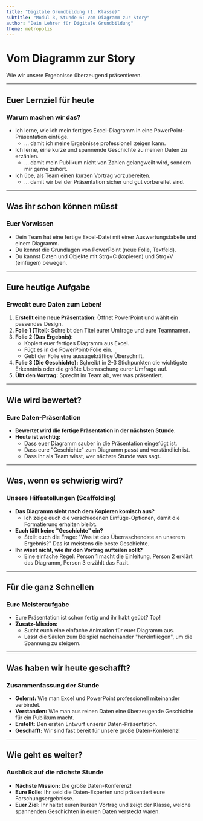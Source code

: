 ```yaml
---
title: "Digitale Grundbildung (1. Klasse)"
subtitle: "Modul 3, Stunde 6: Vom Diagramm zur Story"
author: "Dein Lehrer für Digitale Grundbildung"
theme: metropolis
---
```


# Vom Diagramm zur Story

Wie wir unsere Ergebnisse überzeugend präsentieren.

---

## Euer Lernziel für heute

### Warum machen wir das?

*   Ich lerne, wie ich mein fertiges Excel-Diagramm in eine PowerPoint-Präsentation einfüge.
    *   ... damit ich meine Ergebnisse professionell zeigen kann.
*   Ich lerne, eine kurze und spannende Geschichte zu meinen Daten zu erzählen.
    *   ... damit mein Publikum nicht von Zahlen gelangweilt wird, sondern mir gerne zuhört.
*   Ich übe, als Team einen kurzen Vortrag vorzubereiten.
    *   ... damit wir bei der Präsentation sicher und gut vorbereitet sind.

---

## Was ihr schon können müsst

### Euer Vorwissen

*   Dein Team hat eine fertige Excel-Datei mit einer Auswertungstabelle und einem Diagramm.
*   Du kennst die Grundlagen von PowerPoint (neue Folie, Textfeld).
*   Du kannst Daten und Objekte mit Strg+C (kopieren) und Strg+V (einfügen) bewegen.

---

## Eure heutige Aufgabe

### Erweckt eure Daten zum Leben!

1.  **Erstellt eine neue Präsentation:** Öffnet PowerPoint und wählt ein passendes Design.
2.  **Folie 1 (Titel):** Schreibt den Titel eurer Umfrage und eure Teamnamen.
3.  **Folie 2 (Das Ergebnis):**
    *   Kopiert euer fertiges Diagramm aus Excel.
    *   Fügt es in die PowerPoint-Folie ein.
    *   Gebt der Folie eine aussagekräftige Überschrift.
4.  **Folie 3 (Die Geschichte):** Schreibt in 2-3 Stichpunkten die wichtigste Erkenntnis oder die größte Überraschung eurer Umfrage auf.
5.  **Übt den Vortrag:** Sprecht im Team ab, wer was präsentiert.

---

## Wie wird bewertet?

### Eure Daten-Präsentation

*   **Bewertet wird die fertige Präsentation in der nächsten Stunde.**
*   **Heute ist wichtig:**
    *   Dass euer Diagramm sauber in die Präsentation eingefügt ist.
    *   Dass eure "Geschichte" zum Diagramm passt und verständlich ist.
    *   Dass ihr als Team wisst, wer nächste Stunde was sagt.

---

## Was, wenn es schwierig wird?

### Unsere Hilfestellungen (Scaffolding)

*   **Das Diagramm sieht nach dem Kopieren komisch aus?**
    *   Ich zeige euch die verschiedenen Einfüge-Optionen, damit die Formatierung erhalten bleibt.
*   **Euch fällt keine "Geschichte" ein?**
    *   Stellt euch die Frage: "Was ist das Überraschendste an unserem Ergebnis?" Das ist meistens die beste Geschichte.
*   **Ihr wisst nicht, wie ihr den Vortrag aufteilen sollt?**
    *   Eine einfache Regel: Person 1 macht die Einleitung, Person 2 erklärt das Diagramm, Person 3 erzählt das Fazit.

---

## Für die ganz Schnellen

### Eure Meisteraufgabe

*   Eure Präsentation ist schon fertig und ihr habt geübt? Top!
*   **Zusatz-Mission:**
    *   Sucht euch eine einfache Animation für euer Diagramm aus.
    *   Lasst die Säulen zum Beispiel nacheinander "hereinfliegen", um die Spannung zu steigern.

---

## Was haben wir heute geschafft?

### Zusammenfassung der Stunde

*   **Gelernt:** Wie man Excel und PowerPoint professionell miteinander verbindet.
*   **Verstanden:** Wie man aus reinen Daten eine überzeugende Geschichte für ein Publikum macht.
*   **Erstellt:** Den ersten Entwurf unserer Daten-Präsentation.
*   **Geschafft:** Wir sind fast bereit für unsere große Daten-Konferenz!

---

## Wie geht es weiter?

### Ausblick auf die nächste Stunde

*   **Nächste Mission:** Die große Daten-Konferenz!
*   **Eure Rolle:** Ihr seid die Daten-Experten und präsentiert eure Forschungsergebnisse.
*   **Euer Ziel:** Ihr haltet euren kurzen Vortrag und zeigt der Klasse, welche spannenden Geschichten in euren Daten versteckt waren.

